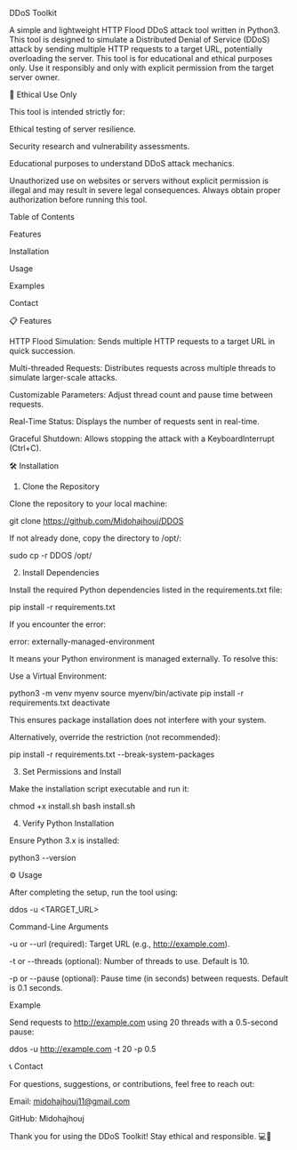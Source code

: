 DDoS Toolkit

A simple and lightweight HTTP Flood DDoS attack tool written in Python3. This tool is designed to simulate a Distributed Denial of Service (DDoS) attack by sending multiple HTTP requests to a target URL, potentially overloading the server. This tool is for educational and ethical purposes only. Use it responsibly and only with explicit permission from the target server owner.

🚨 Ethical Use Only

This tool is intended strictly for:

Ethical testing of server resilience.

Security research and vulnerability assessments.

Educational purposes to understand DDoS attack mechanics.

Unauthorized use on websites or servers without explicit permission is illegal and may result in severe legal consequences. Always obtain proper authorization before running this tool.

Table of Contents

Features

Installation

Usage

Examples

Contact

📋 Features

HTTP Flood Simulation: Sends multiple HTTP requests to a target URL in quick succession.

Multi-threaded Requests: Distributes requests across multiple threads to simulate larger-scale attacks.

Customizable Parameters: Adjust thread count and pause time between requests.

Real-Time Status: Displays the number of requests sent in real-time.

Graceful Shutdown: Allows stopping the attack with a KeyboardInterrupt (Ctrl+C).

🛠️ Installation

1. Clone the Repository

Clone the repository to your local machine:

git clone https://github.com/Midohajhouj/DDOS

If not already done, copy the directory to /opt/:

sudo cp -r DDOS /opt/

2. Install Dependencies

Install the required Python dependencies listed in the requirements.txt file:

pip install -r requirements.txt

If you encounter the error:

error: externally-managed-environment

It means your Python environment is managed externally. To resolve this:

Use a Virtual Environment:

python3 -m venv myenv
source myenv/bin/activate
pip install -r requirements.txt
deactivate

This ensures package installation does not interfere with your system.

Alternatively, override the restriction (not recommended):

pip install -r requirements.txt --break-system-packages

3. Set Permissions and Install

Make the installation script executable and run it:

chmod +x install.sh
bash install.sh

4. Verify Python Installation

Ensure Python 3.x is installed:

python3 --version

⚙️ Usage

After completing the setup, run the tool using:

ddos -u <TARGET_URL>

Command-Line Arguments

-u or --url (required): Target URL (e.g., http://example.com).

-t or --threads (optional): Number of threads to use. Default is 10.

-p or --pause (optional): Pause time (in seconds) between requests. Default is 0.1 seconds.

Example

Send requests to http://example.com using 20 threads with a 0.5-second pause:

ddos -u http://example.com -t 20 -p 0.5

📞 Contact

For questions, suggestions, or contributions, feel free to reach out:

Email: midohajhouj11@gmail.com

GitHub: Midohajhouj

Thank you for using the DDoS Toolkit! Stay ethical and responsible. 💻🎉


